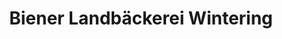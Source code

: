 ---
title: "Biener Landbäckerei Wintering"
url: /nordhorn/biener-landbaeckerei-wintering/
shop: Bäckerei
---